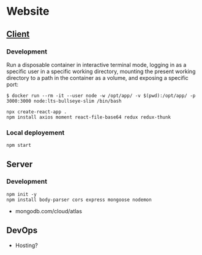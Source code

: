# Website

## [Client](client/README.md)

### Development

Run a disposable container in interactive terminal mode, logging in as a specific user in a specific working directory, mounting the present working directory to a path in the container as a volume, and exposing a specific port: 
```shell
$ docker run --rm -it --user node -w /opt/app/ -v $(pwd):/opt/app/ -p 3000:3000 node:lts-bullseye-slim /bin/bash
```


```shell
npx create-react-app .
npm install axios moment react-file-base64 redux redux-thunk
```
### Local deployement

```shell
npm start
```

## Server

### Development

```shell
npm init -y
npm install body-parser cors express mongoose nodemon
```

* mongodb.com/cloud/atlas

## DevOps
* Hosting?